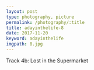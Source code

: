```yaml
---
layout: post
type: photography, picture
permalink: /photography/:title
title: adayinthelife-8
date: 2017-11-20
keyword: adayinthelife
imgpath: 8.jpg
---
```


Track 4b: Lost in the Supermarket

